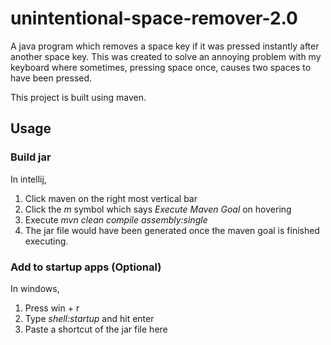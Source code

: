 # unintentional-space-remover-2.0
A java program which removes a space key if it was pressed instantly after another space key. This was created to solve an annoying problem with my keyboard where sometimes, pressing space once, causes two spaces to have been pressed.

This project is built using maven.

## Usage
### Build jar
In intellij,
1. Click maven on the right most vertical bar
2. Click the *m* symbol which says *Execute Maven Goal* on hovering
3. Execute *mvn clean compile assembly:single*
4. The jar file would have been generated once the maven goal is finished executing.

### Add to startup apps (Optional)
In windows,
1. Press win + r
2. Type *shell:startup* and hit enter
3. Paste a shortcut of the jar file here
